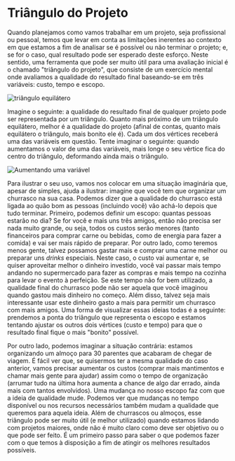 # Triângulo do Projeto

Quando planejamos como vamos trabalhar em um projeto, seja profissional ou pessoal, temos que levar em conta as limitações inerentes ao contexto em que estamos a fim de analisar se é possível ou não terminar o projeto; e, se for o caso, qual resultado pode ser esperado deste esforço.  Neste sentido, uma ferramenta que pode ser muito útil para uma avaliação inicial é o chamado "triângulo do projeto", que consiste de um exercício mental onde avaliamos a qualidade do resultado final baseando-se em três variáveis: custo, tempo e escopo.   

![triângulo equilátero](https://github.com/liberdade-organizacao/tumblr/raw/master/assets/triangle/equal-triangle.png)  

Imagine o seguinte: a qualidade do resultado final de qualquer projeto pode ser representada por um triângulo. Quanto mais próximo de um triângulo equilátero, melhor é a qualidade do projeto (afinal de contas, quanto mais equilátero o triângulo, mais bonito ele é). Cada um dos vértices receberá uma das variáveis em questão. Tente imaginar o seguinte: quando aumentamos o valor de uma das variáveis, mais longe o seu vértice fica do centro do triângulo, deformando ainda mais o triângulo.   

![Aumentando uma variável](https://github.com/liberdade-organizacao/tumblr/raw/master/assets/triangle/unequal-traingle.png)  

Para ilustrar o seu uso, vamos nos colocar em uma situação imaginária que, apesar de simples, ajuda a ilustrar: imagine que você tem que organizar um churrasco na sua casa. Podemos dizer que a qualidade do churrasco está ligada ao quão bom as pessoas (incluindo você) vão achá-lo depois que tudo terminar.   Primeiro, podemos definir um escopo: quantas pessoas estarão no dia? Se for você e mais uns três amigos, então não precisa ser nada muito grande, ou seja, todos os custos serão menores (tanto financeiros para comprar carne ou bebidas, como de energia para fazer a comida) e vai ser mais rápido de preparar. Por outro lado, como teremos menos gente, talvez possamos gastar mais e comprar uma carne melhor ou preparar uns _drinks_ especiais. Neste caso, o custo vai aumentar e, se quiser aproveitar melhor o dinheiro investido, você vai passar mais tempo andando no supermercado para fazer as compras e mais tempo na cozinha para levar o evento à perfeição. Se este tempo não for bem utilizado, a qualidade final do churrasco pode não ser aquela que você imaginou quando gastou mais dinheiro no começo. Além disso, talvez seja mais interessante usar este dinheiro gasto a mais para permitir um churrasco com mais amigos. Uma forma de visualizar essas ideias todas é a seguinte: prendemos a ponta do triângulo que representa o escopo e estamos tentando ajustar os outros dois vértices (custo e tempo) para que o resultado final fique o mais "bonito" possível.

Por outro lado, podemos imaginar a situação contrária: estamos organizando um almoço para 30 parentes que acabaram de chegar de viagem. É fácil ver que, se quisermos ter a mesma qualidade do caso anterior, vamos precisar aumentar os custos (comprar mais mantimentos e chamar mais gente para ajudar) assim como o tempo de organização (arrumar tudo na última hora aumenta a chance de algo dar errado, ainda mais com tantos envolvidos). Uma mudança no nosso escopo faz com que a ideia de qualidade mude. Podemos ver que mudanças no tempo disponível ou nos recursos necessários também mudam a qualidade que queremos para aquela ideia.   Além de churrascos ou almoços, esse triângulo pode ser muito útil (e melhor utilizado) quando estamos lidando com projetos maiores, onde não é muito claro como deve ser objetivo ou o que pode ser feito. É um primeiro passo para saber o que podemos fazer com o que temos à disposição a fim de atingir os melhores resultados possíveis.

